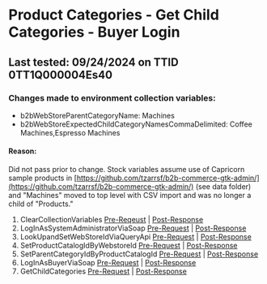# Product Categories - Get Child Categories - Buyer Login

## Last tested: 09/24/2024 on TTID 0TT1Q000004Es40

### Changes made to environment collection variables:

- b2bWebStoreParentCategoryName: Machines
- b2bWebStoreExpectedChildCategoryNamesCommaDelimited: Coffee Machines,Espresso Machines

#### Reason:

Did not pass prior to change. Stock variables assume use of Capricorn sample products in [https://github.com/tzarrsf/b2b-commerce-gtk-admin/](https://github.com/tzarrsf/b2b-commerce-gtk-admin/) (see data folder) and "Machines" moved to top level with CSV import and was no longer a child of "Products."

1. ClearCollectionVariables [Pre-Reqeust](../LegoBin/ClearCollectionVariables_PreRequest.js) | [Post-Response](../LegoBin/ClearCollectionVariables_PostResponse.js)
1. LogInAsSystemAdministratorViaSoap [Pre-Request](../LegoBin/LogInAsSystemAdministratorViaSoap_PreRequest.js) | [Post-Response](../LegoBin/LogInAsSystemAdministratorViaSoap_PostResponse.js)
1. LookUpandSetWebStoreIdViaQueryApi [Pre-Request](../LegoBin/LookUpandSetWebStoreIdViaQueryApi_PreRequest.js) | [Post-Response](../LegoBin/LookUpandSetWebStoreIdViaQueryApi_PostResponse.js)
1. SetProductCatalogIdByWebstoreId [Pre-Request](../LegoBin/XYZ_PreRequest.js) | [Post-Response](../LegoBin/XYZ_PostResponse.js)
1. SetParentCategoryIdByProductCatalogId [Pre-Request](../LegoBin/XYZ_PreRequest.js) | [Post-Response](../LegoBin/XYZ_PostResponse.js)
1. LogInAsBuyerViaSoap [Pre-Request](../LegoBin/LogInAsBuyerViaSoap_PreRequest.js) | [Post-Response](../LegoBin/LogInAsBuyerViaSoap_PostResponse.js)
1. GetChildCategories [Pre-Request](../LegoBin/XYZ_PreRequest.js) | [Post-Response](../LegoBin/XYZ_PostResponse.js)
